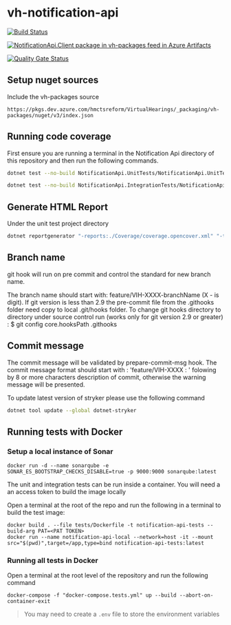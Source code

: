 # vh-notification-api

[![Build Status](https://dev.azure.com/hmctsreform/VirtualHearings/_apis/build/status/Apps-CI/hmcts.vh-notification-api?repoName=hmcts%2Fvh-notification-api&branchName=master)](https://dev.azure.com/hmctsreform/VirtualHearings/_build/latest?definitionId=188&repoName=hmcts%2Fvh-notification-api&branchName=master)

[![NotificationApi.Client package in vh-packages feed in Azure Artifacts](https://feeds.dev.azure.com/hmctsreform/3f69a23d-fbc7-4541-afc7-4cccefcad773/_apis/public/Packaging/Feeds/e48b2732-376c-4052-ba97-b28783c9bab5/Packages/903ad9ea-874b-4201-9841-66894e4f6cc1/Badge)](https://dev.azure.com/hmctsreform/VirtualHearings/_packaging?_a=package&feed=e48b2732-376c-4052-ba97-b28783c9bab5&package=903ad9ea-874b-4201-9841-66894e4f6cc1&preferRelease=true)

[![Quality Gate Status](https://sonarcloud.io/api/project_badges/measure?project=vh-notification-api&metric=alert_status)](https://sonarcloud.io/dashboard?id=vh-notification-api)

## Setup nuget sources

Include the vh-packages source

```
https://pkgs.dev.azure.com/hmctsreform/VirtualHearings/_packaging/vh-packages/nuget/v3/index.json
```

## Running code coverage

First ensure you are running a terminal in the Notification Api directory of this repository and then run the following commands.

```bash
dotnet test --no-build NotificationApi.UnitTests/NotificationApi.UnitTests.csproj /p:CollectCoverage=true /p:CoverletOutputFormat="\"opencover,cobertura,json,lcov\"" /p:CoverletOutput=../Artifacts/Coverage/ /p:MergeWith='../Artifacts/Coverage/coverage.json' /p:Exclude="\"[*]NotificationApi.API.Extensions.*,[NotificationApi]NotificationApi.Startup,[NotificationApi]NotificationApi.Program,[*]NotificationApi.Swagger.*,[NotificationApi.*Tests?]*,[*]NotificationApi.DAL.Migrations.*,[*]NotificationApi.DAL.Mappings.*,[*]NotificationApi.Domain.Ddd.*,[*]NotificationApi.Domain.Validations.*,[NotificationApi.DAL]NotificationApi.DAL.NotificationApiDbContext,[NotificationApi.DAL]NotificationApi.DAL.DesignTimeHearingsContextFactory,[*]NotificationApi.Common.*,[*]Testing.Common.*"

dotnet test --no-build NotificationApi.IntegrationTests/NotificationApi.IntegrationTests.csproj /p:CollectCoverage=true /p:CoverletOutputFormat="\"opencover,cobertura,json,lcov\"" /p:CoverletOutput=../Artifacts/Coverage/ /p:MergeWith='../Artifacts/Coverage/coverage.json' /p:Exclude="\"[*]NotificationApi.API.Extensions.*,[NotificationApi]NotificationApi.Startup,[NotificationApi]NotificationApi.Program,[*]NotificationApi.Swagger.*,[NotificationApi.*Tests?]*,[*]NotificationApi.DAL.Migrations.*,[*]NotificationApi.DAL.Mappings.*,[*]NotificationApi.Domain.Ddd.*,[*]NotificationApi.Domain.Validations.*,[NotificationApi.DAL]NotificationApi.DAL.NotificationApiDbContext,[NotificationApi.DAL]NotificationApi.DAL.DesignTimeHearingsContextFactory,[*]NotificationApi.Common.*,[*]Testing.Common.*"

```

## Generate HTML Report

Under the unit test project directory

```bash
dotnet reportgenerator "-reports:./Coverage/coverage.opencover.xml" "-targetDir:./Artifacts/Coverage/Report" -reporttypes:Html -sourcedirs:./NotificationApi
```

## Branch name

git hook will run on pre commit and control the standard for new branch name.

The branch name should start with: feature/VIH-XXXX-branchName (X - is digit).
If git version is less than 2.9 the pre-commit file from the .githooks folder need copy to local .git/hooks folder.
To change git hooks directory to directory under source control run (works only for git version 2.9 or greater) :
$ git config core.hooksPath .githooks

## Commit message

The commit message will be validated by prepare-commit-msg hook.
The commit message format should start with : 'feature/VIH-XXXX : ' folowing by 8 or more characters description of commit, otherwise the warning message will be presented.


To update latest version of stryker please use the following command

```bash
dotnet tool update --global dotnet-stryker
```

## Running tests with Docker

### Setup a local instance of Sonar

``` shell
docker run -d --name sonarqube -e SONAR_ES_BOOTSTRAP_CHECKS_DISABLE=true -p 9000:9000 sonarqube:latest
```

The unit and integration tests can be run inside a container. You will need a an access token to build the image locally

Open a terminal at the root of the repo and run the following in a terminal to build the test image:

``` shell
docker build . --file tests/Dockerfile -t notification-api-tests --build-arg PAT=<PAT TOKEN>
docker run --name notification-api-local --network=host -it --mount src="$(pwd)",target=/app,type=bind notification-api-tests:latest
```

### Running all tests in Docker

Open a terminal at the root level of the repository and run the following command

```console
docker-compose -f "docker-compose.tests.yml" up --build --abort-on-container-exit
```

> You may need to create a `.env` file to store the environment variables
